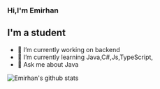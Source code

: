 ### Hi,I'm Emirhan

## I'm a student 

- 🔭 I’m currently working on backend
- 🌱 I’m currently learning Java,C#,Js,TypeScript,
- 💬 Ask me about Java

![Emirhan's github stats](https://github-readme-stats.vercel.app/api?username=dgndmrEmirhan&show_icons=true&theme=dark)
